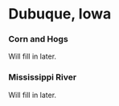# Dubuque, Iowa

### Corn and Hogs

Will fill in later.

### Mississippi River

Will fill in later.
